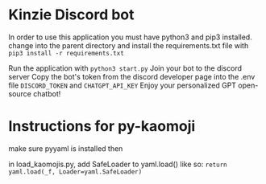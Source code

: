 # Kinzie Discord bot 
In order to use this application you must have python3 and pip3 installed. change into the parent directory and install the requirements.txt file with ```pip3 install -r requirements.txt```

Run the application with ```python3 start.py``` Join your bot to the discord server Copy the bot's token from the discord developer page into the .env file  ```DISCORD_TOKEN``` and ```CHATGPT_API_KEY``` Enjoy your personalized GPT open-source chatbot!

# Instructions for py-kaomoji

make sure pyyaml is installed then

in load_kaomojis.py, add SafeLoader to yaml.load() like so:
```return yaml.load(_f, Loader=yaml.SafeLoader)```



